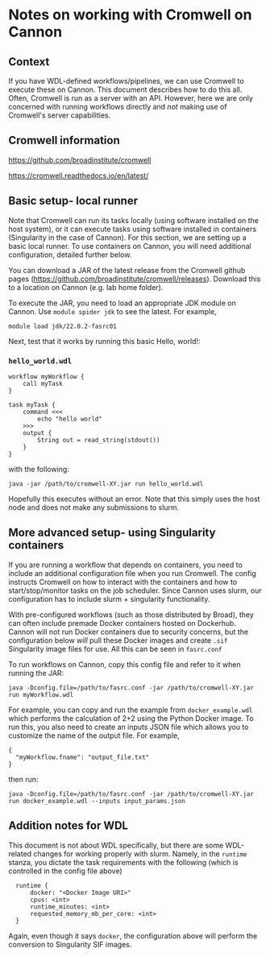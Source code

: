 # Notes on working with Cromwell on Cannon

## Context

If you have WDL-defined workflows/pipelines, we can use Cromwell to execute these on Cannon. This document describes how to do this all. Often, Cromwell is run as a server with an API. However,
here we are only concerned with running workflows directly and *not* making use of Cromwell's server capabilities.

## Cromwell information

https://github.com/broadinstitute/cromwell

https://cromwell.readthedocs.io/en/latest/

## Basic setup- local runner

Note that Cromwell can run its tasks locally (using software installed on the host system), or it can execute tasks using software installed in containers (Singularity in the case of Cannon). 
For this section, we are setting up a basic local runner. To use containers on Cannon, you will need additional configuration, detailed further below.

You can download a JAR of the latest release from the Cromwell github pages (https://github.com/broadinstitute/cromwell/releases). Download this to a location on Cannon (e.g. lab home folder).

To execute the JAR, you need to load an appropriate JDK module on Cannon. Use `module spider jdk` to see the latest. For example,

```
module load jdk/22.0.2-fasrc01
```

Next, test that it works by running this basic Hello, world!:

### `hello_world.wdl`
```
workflow myWorkflow {
    call myTask
}

task myTask {
    command <<<
        echo "hello world"
    >>>
    output {
        String out = read_string(stdout())
    }
}
```

with the following:

```
java -jar /path/to/cromwell-XY.jar run hello_world.wdl
```

Hopefully this executes without an error. Note that this simply uses the host node and does not make any submissions to slurm.

## More advanced setup- using Singularity containers

If you are running a workflow that depends on containers, you need to include an additional configuration file when you run Cromwell. The config instructs Cromwell on how to interact
with the containers and how to start/stop/monitor tasks on the job scheduler. Since Cannon uses slurm, our configuration has to include slurm + singularity functionality.

With pre-configured workflows (such as those distributed by Broad), they can often include premade Docker containers hosted on Dockerhub. Cannon will not run Docker containers due to 
security concerns, but the configuration below *will* pull these Docker images and create `.sif` Singularity image files for use. All this can be seen in `fasrc.conf`

To run workflows on Cannon, copy this config file and refer to it when running the JAR:
```
java -Dconfig.file=/path/to/fasrc.conf -jar /path/to/cromwell-XY.jar run myWorkflow.wdl
```

For example, you can copy and run the example from `docker_example.wdl` which performs the calculation of 2+2 using the Python Docker image. To run this, you also need to create an inputs JSON
file which allows you to customize the name of the output file. For example,

```
{
  "myWorkflow.fname": "output_file.txt"
}
```

then run:
```
java -Dconfig.file=/path/to/fasrc.conf -jar /path/to/cromwell-XY.jar run docker_example.wdl --inputs input_params.json
```

## Addition notes for WDL

This document is not about WDL specifically, but there are some WDL-related changes for working properly with slurm. Namely, in the `runtime` stanza, you dictate
the task requirements with the following (which is controlled in the config file above)

```
  runtime {
      docker: "<Docker Image URI>"
      cpus: <int>
      runtime_minutes: <int>
      requested_memory_mb_per_core: <int>
  }
```
Again, even though it says `docker`, the configuration above will perform the conversion to Singularity SIF images.
